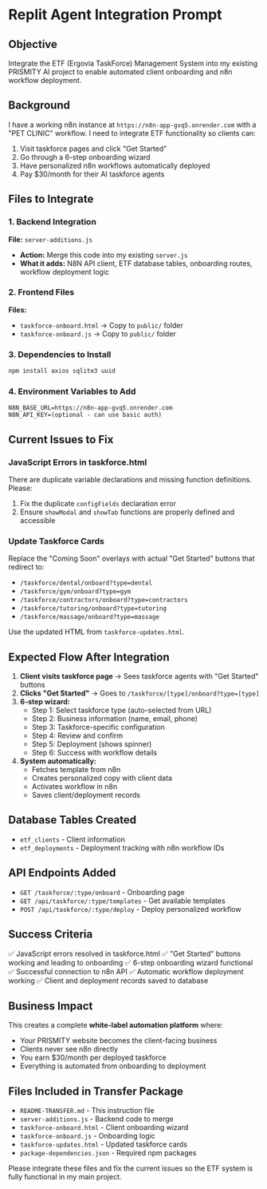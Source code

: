 
# Replit Agent Integration Prompt

## Objective
Integrate the ETF (Ergovia TaskForce) Management System into my existing PRISMITY AI project to enable automated client onboarding and n8n workflow deployment.

## Background
I have a working n8n instance at `https://n8n-app-gvq5.onrender.com` with a "PET CLINIC" workflow. I need to integrate ETF functionality so clients can:
1. Visit taskforce pages and click "Get Started" 
2. Go through a 6-step onboarding wizard
3. Have personalized n8n workflows automatically deployed
4. Pay $30/month for their AI taskforce agents

## Files to Integrate

### 1. Backend Integration
**File:** `server-additions.js`
- **Action:** Merge this code into my existing `server.js`
- **What it adds:** N8N API client, ETF database tables, onboarding routes, workflow deployment logic

### 2. Frontend Files
**Files:** 
- `taskforce-onboard.html` → Copy to `public/` folder
- `taskforce-onboard.js` → Copy to `public/` folder

### 3. Dependencies to Install
```bash
npm install axios sqlite3 uuid
```

### 4. Environment Variables to Add
```
N8N_BASE_URL=https://n8n-app-gvq5.onrender.com
N8N_API_KEY=(optional - can use basic auth)
```

## Current Issues to Fix

### JavaScript Errors in taskforce.html
There are duplicate variable declarations and missing function definitions. Please:
1. Fix the duplicate `configFields` declaration error
2. Ensure `showModal` and `showTab` functions are properly defined and accessible

### Update Taskforce Cards
Replace the "Coming Soon" overlays with actual "Get Started" buttons that redirect to:
- `/taskforce/dental/onboard?type=dental`
- `/taskforce/gym/onboard?type=gym` 
- `/taskforce/contractors/onboard?type=contractors`
- `/taskforce/tutoring/onboard?type=tutoring`
- `/taskforce/massage/onboard?type=massage`

Use the updated HTML from `taskforce-updates.html`.

## Expected Flow After Integration

1. **Client visits taskforce page** → Sees taskforce agents with "Get Started" buttons
2. **Clicks "Get Started"** → Goes to `/taskforce/[type]/onboard?type=[type]`
3. **6-step wizard:** 
   - Step 1: Select taskforce type (auto-selected from URL)
   - Step 2: Business information (name, email, phone)
   - Step 3: Taskforce-specific configuration
   - Step 4: Review and confirm
   - Step 5: Deployment (shows spinner)
   - Step 6: Success with workflow details
4. **System automatically:**
   - Fetches template from n8n
   - Creates personalized copy with client data
   - Activates workflow in n8n
   - Saves client/deployment records

## Database Tables Created
- `etf_clients` - Client information
- `etf_deployments` - Deployment tracking with n8n workflow IDs

## API Endpoints Added
- `GET /taskforce/:type/onboard` - Onboarding page
- `GET /api/taskforce/:type/templates` - Get available templates
- `POST /api/taskforce/:type/deploy` - Deploy personalized workflow

## Success Criteria
✅ JavaScript errors resolved in taskforce.html
✅ "Get Started" buttons working and leading to onboarding
✅ 6-step onboarding wizard functional  
✅ Successful connection to n8n API
✅ Automatic workflow deployment working
✅ Client and deployment records saved to database

## Business Impact
This creates a complete **white-label automation platform** where:
- Your PRISMITY website becomes the client-facing business
- Clients never see n8n directly
- You earn $30/month per deployed taskforce
- Everything is automated from onboarding to deployment

## Files Included in Transfer Package
- `README-TRANSFER.md` - This instruction file
- `server-additions.js` - Backend code to merge
- `taskforce-onboard.html` - Client onboarding wizard
- `taskforce-onboard.js` - Onboarding logic
- `taskforce-updates.html` - Updated taskforce cards
- `package-dependencies.json` - Required npm packages

Please integrate these files and fix the current issues so the ETF system is fully functional in my main project.
